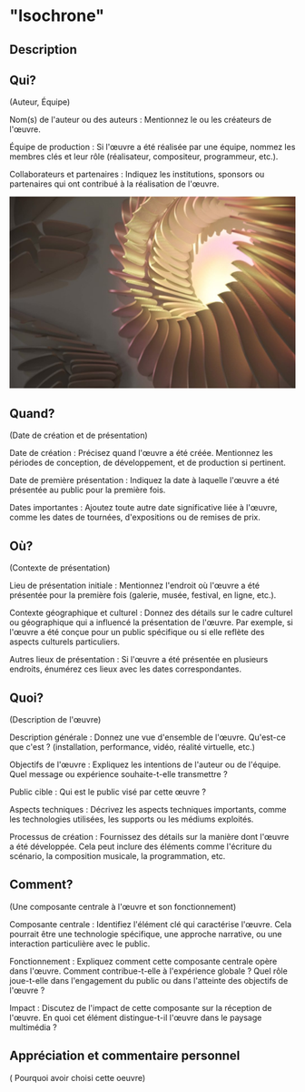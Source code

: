 # "Isochrone"


## Description




## Qui?
(Auteur, Équipe)

Nom(s) de l'auteur ou des auteurs : Mentionnez le ou les créateurs de l'œuvre.

Équipe de production : Si l'œuvre a été réalisée par une équipe, nommez les membres clés et leur rôle (réalisateur, compositeur, programmeur, etc.).

Collaborateurs et partenaires : Indiquez les institutions, sponsors ou partenaires qui ont contribué à la réalisation de l'œuvre.

![Image 1](/Images/1.jpg)


## Quand?
(Date de création et de présentation)

Date de création : Précisez quand l'œuvre a été créée. Mentionnez les périodes de conception, de développement, et de production si pertinent.

Date de première présentation : Indiquez la date à laquelle l'œuvre a été présentée au public pour la première fois.

Dates importantes : Ajoutez toute autre date significative liée à l'œuvre, comme les dates de tournées, d'expositions ou de remises de prix.


## Où?
(Contexte de présentation)

Lieu de présentation initiale : Mentionnez l'endroit où l'œuvre a été présentée pour la première fois (galerie, musée, festival, en ligne, etc.).

Contexte géographique et culturel : Donnez des détails sur le cadre culturel ou géographique qui a influencé la présentation de l'œuvre. Par exemple, si l'œuvre a été conçue pour un public spécifique ou si elle reflète des aspects culturels particuliers.

Autres lieux de présentation : Si l'œuvre a été présentée en plusieurs endroits, énumérez ces lieux avec les dates correspondantes.


## Quoi?
(Description de l'œuvre)

Description générale : Donnez une vue d'ensemble de l'œuvre. Qu'est-ce que c'est ? (installation, performance, vidéo, réalité virtuelle, etc.)

Objectifs de l'œuvre : Expliquez les intentions de l'auteur ou de l'équipe. Quel message ou expérience souhaite-t-elle transmettre ?

Public cible : Qui est le public visé par cette œuvre ?

Aspects techniques : Décrivez les aspects techniques importants, comme les technologies utilisées, les supports ou les médiums exploités.

Processus de création : Fournissez des détails sur la manière dont l'œuvre a été développée. Cela peut inclure des éléments comme l'écriture du scénario, la composition musicale, la programmation, etc.


## Comment?
(Une composante centrale à l'œuvre et son fonctionnement)

Composante centrale : Identifiez l'élément clé qui caractérise l'œuvre. Cela pourrait être une technologie spécifique, une approche narrative, ou une interaction particulière avec le public.

Fonctionnement : Expliquez comment cette composante centrale opère dans l'œuvre. Comment contribue-t-elle à l'expérience globale ? Quel rôle joue-t-elle dans l'engagement du public ou dans l'atteinte des objectifs de l'œuvre ?

Impact : Discutez de l'impact de cette composante sur la réception de l'œuvre. En quoi cet élément distingue-t-il l'œuvre dans le paysage multimédia ?

## Appréciation et commentaire personnel

( Pourquoi avoir choisi cette oeuvre)
